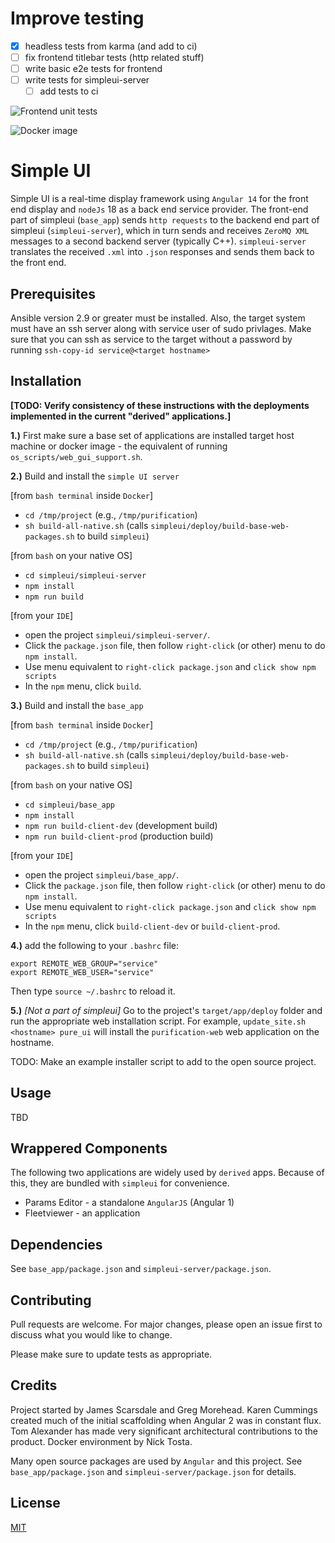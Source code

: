 # Improve testing
- [x] headless tests from karma (and add to ci)
- [ ] fix frontend titlebar tests (http related stuff)
- [ ] write basic e2e tests for frontend
- [ ] write tests for simpleui-server
    - [ ] add tests to ci

![Frontend unit tests](https://github.com/greg-ses/simpleui/actions/workflows/frontend_tests.yml/badge.svg?event=push&branch=improve-testing)

![Docker image](https://github.com/greg-ses/simpleui/actions/workflows/dockerimage.yml/badge.svg)























































# Simple UI

Simple UI is a real-time display framework using `Angular 14` for the front end display
and `nodeJs` 18 as a back end service provider.  The front-end part of simpleui (`base_app`)
sends `http requests` to the backend end part of simpleui (`simpleui-server`), which in turn
sends and receives `ZeroMQ XML` messages to a second backend server (typically C++).
`simpleui-server` translates the received `.xml` into `.json` responses and sends them
back to the front end.

## Prerequisites

Ansible version 2.9 or greater must be installed. Also, the target system must have an ssh server along with service user
of sudo privlages. Make sure that you can ssh as service to the target without a password by running
`ssh-copy-id service@<target hostname>`

## Installation

**[TODO: Verify consistency of these instructions with the deployments implemented
in the current "derived" applications.]**

**1.)** First make sure a base set of applications are installed target host machine or docker image - the
equivalent of running `os_scripts/web_gui_support.sh`.

**2.)** Build and install the `simple UI server`

[from `bash terminal` inside `Docker`]
- `cd /tmp/project` (e.g., `/tmp/purification`)
- `sh build-all-native.sh` (calls `simpleui/deploy/build-base-web-packages.sh` to build `simpleui`)

[from `bash` on your native OS]
- `cd simpleui/simpleui-server`
- `npm install`
- `npm run build`

[from your `IDE`]
- open the project `simpleui/simpleui-server/`.
- Click the `package.json` file, then follow `right-click` (or other) menu to do `npm install`.
- Use menu equivalent to `right-click package.json` and `click show npm scripts`
- In the `npm` menu, click `build`.

**3.)** Build and install the `base_app`

[from `bash terminal` inside `Docker`]
- `cd /tmp/project` (e.g., `/tmp/purification`)
- `sh build-all-native.sh` (calls `simpleui/deploy/build-base-web-packages.sh` to build `simpleui`)

[from `bash` on your native OS]
- `cd simpleui/base_app`
- `npm install`
- `npm run build-client-dev`  (development build)
- `npm run build-client-prod` (production build)

[from your `IDE`]
- open the project `simpleui/base_app/`.
- Click the `package.json` file, then follow `right-click` (or other) menu to do `npm install`.
- Use menu equivalent to `right-click package.json` and `click show npm scripts`
- In the `npm` menu, click `build-client-dev` or `build-client-prod`.

**4.)** add the following to your `.bashrc` file:

```
export REMOTE_WEB_GROUP="service"
export REMOTE_WEB_USER="service"
```

Then type `source ~/.bashrc` to reload it.

**5.)** _[Not a part of simpleui]_ Go to the project's `target/app/deploy` folder and run the appropriate web installation script. For example, `update_site.sh <hostname> pure_ui`
will install the `purification-web` web application on the hostname.

TODO: Make an example installer script to add to the open source project.

## Usage

TBD

## Wrappered Components

The following two applications are widely used by `derived` apps.
Because of this, they are bundled with `simpleui` for convenience.

- Params Editor - a standalone `AngularJS` (Angular 1)
- Fleetviewer - an application

## Dependencies

See `base_app/package.json` and `simpleui-server/package.json`.

## Contributing

Pull requests are welcome. For major changes, please open an issue first to discuss what you would like to change.

Please make sure to update tests as appropriate.

## Credits

Project started by James Scarsdale and Greg Morehead. Karen Cummings created much of the initial
scaffolding when Angular 2 was in constant flux. Tom Alexander has made very significant
architectural contributions to the product. Docker environment by Nick Tosta.

Many open source packages are used by `Angular` and this project.
See `base_app/package.json` and `simpleui-server/package.json` for details.

## License

[MIT](https://choosealicense.com/licenses/mit/)
